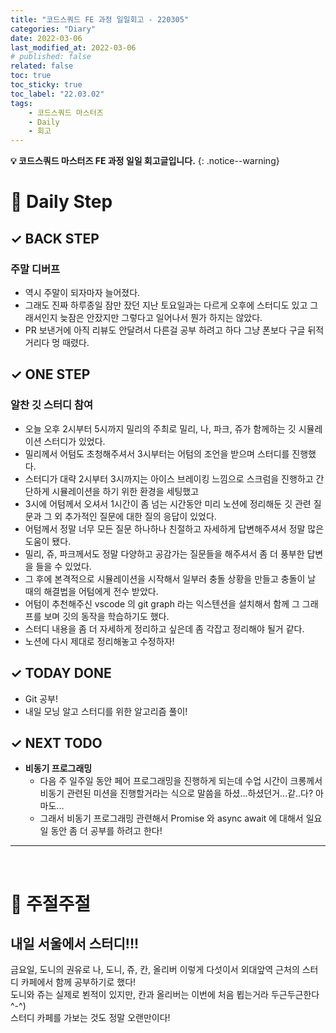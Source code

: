 ```yaml
---
title: "코드스쿼드 FE 과정 일일회고 - 220305"
categories: "Diary"
date: 2022-03-06
last_modified_at: 2022-03-06
# published: false
related: false
toc: true
toc_sticky: true
toc_label: "22.03.02"
tags:
    - 코드스쿼드 마스터즈
    - Daily
    - 회고
---
```

__💡 코드스쿼드 마스터즈 FE 과정 일일 회고글입니다.__
{: .notice--warning}

# __💭 Daily Step__
## __✓ BACK STEP__
### __주말 디버프__
- 역시 주말이 되자마자 늘어졌다.
- 그래도 진짜 하루종일 잠만 잤던 지난 토요일과는 다르게 오후에 스터디도 있고 그래서인지 늦잠은 안잤지만 그렇다고 일어나서 뭔가 하지는 않았다.
- PR 보낸거에 아직 리뷰도 안달려서 다른걸 공부 하려고 하다 그냥 폰보다 구글 뒤적거리다 멍 때렸다.

## __✓ ONE STEP__
### __알찬 깃 스터디 참여__
- 오늘 오후 2시부터 5시까지 밀리의 주최로 밀리, 나, 파크, 쥬가 함께하는 깃 시뮬레이션 스터디가 있었다.
- 밀리께서 어텀도 초청해주셔서 3시부터는 어텀의 조언을 받으며 스터디를 진행했다.
- 스터디가 대략 2시부터 3시까지는 아이스 브레이킹 느낌으로 스크럼을 진행하고 간단하게 시뮬레이션을 하기 위한 환경을 세팅했고
- 3시에 어텀께서 오셔서 1시간이 좀 넘는 시간동안 미리 노션에 정리해둔 깃 관련 질문과 그 외 추가적인 질문에 대한 질의 응답이 있었다.
- 어텀께서 정말 너무 모든 질문 하나하나 친절하고 자세하게 답변해주셔서 정말 많은 도움이 됐다.
- 밀리, 쥬, 파크께서도 정말 다양하고 공감가는 질문들을 해주셔서 좀 더 풍부한 답변을 들을 수 있었다.
- 그 후에 본격적으로 시뮬레이션을 시작해서 일부러 충돌 상황을 만들고 충돌이 날 때의 해결법을 어텀에게 전수 받았다.
- 어텀이 추천해주신 vscode 의 git graph 라는 익스텐션을 설치해서 함께 그 그래프를 보며 깃의 동작을 학습하기도 했다.
- 스터디 내용을 좀 더 자세하게 정리하고 싶은데 좀 각잡고 정리해야 될거 같다.
- 노션에 다시 제대로 정리해놓고 수정하자!

## __✓ TODAY DONE__
- Git 공부!
- 내일 모닝 알고 스터디를 위한 알고리즘 풀이!

## __✓ NEXT TODO__
- __비동기 프로그래밍__
  - 다음 주 일주일 동안 페어 프로그래밍을 진행하게 되는데 수업 시간이 크롱께서 비동기 관련된 미션을 진행할거라는 식으로 말씀을 하셨...하셨던거...같..다? 아마도...
  - 그래서 비동기 프로그래밍 관련해서 Promise 와 async await 에 대해서 일요일 동안 좀 더 공부를 하려고 한다!

---
<br>

# __💬 주절주절__
## __내일 서울에서 스터디!!!__
금요일, 도니의 권유로 나, 도니, 쥬, 칸, 올리버 이렇게 다섯이서 외대앞역 근처의 스터디 카페에서 함께 공부하기로 했다!  
도니와 쥬는 실제로 뵌적이 있지만, 칸과 올리버는 이번에 처음 뵙는거라 두근두근한다 ^-^)  
스터디 카페를 가보는 것도 정말 오랜만이다!  